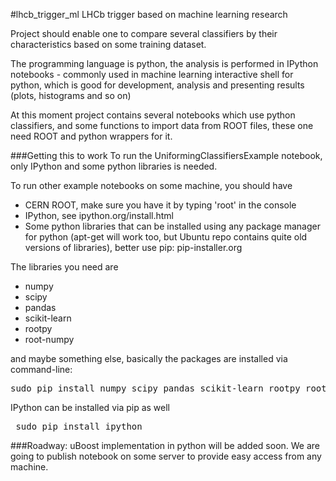 #lhcb_trigger_ml
LHCb trigger based on machine learning research

Project should enable one to compare several classifiers by their characteristics based on some training dataset.

The programming language is python,
the analysis is performed in IPython notebooks - commonly used in machine learning interactive shell for python, which is good for development, analysis and presenting results (plots, histograms and so on)

At this moment project contains several notebooks which use python classifiers, 
and some functions to import data from ROOT files, these one need ROOT and python wrappers for it.


###Getting this to work
To run the UniformingClassifiersExample notebook, only IPython and some python libraries is needed.

To run other example notebooks on some machine, you should have
* CERN ROOT, make sure you have it by typing 'root' in the console
* IPython, see ipython.org/install.html
* Some python libraries that can be installed using any package manager for python
  (apt-get will work too, but Ubuntu repo contains quite old versions of libraries),
  better use pip: 
  pip-installer.org 
  
The libraries you need are
* numpy 
* scipy
* pandas
* scikit-learn 
* rootpy  
* root-numpy

and maybe something else, basically the packages are installed via command-line:
 <pre>sudo pip install numpy scipy pandas scikit-learn rootpy root-numpy</pre>
IPython can be installed via pip as well
 <pre> sudo pip install ipython</pre>

###Roadway:
uBoost implementation in python will be added soon.
We are going to publish notebook on some server to provide easy access from any machine.